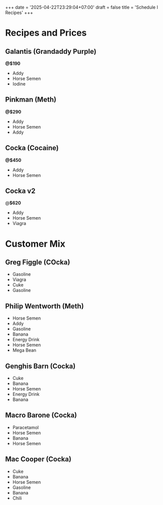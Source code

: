 +++
date = '2025-04-22T23:29:04+07:00'
draft = false
title = 'Schedule I Recipes'
+++

# Recipes and Prices

## Galantis (Grandaddy Purple)
**@$190** 
- Addy
- Horse Semen
- Iodine

## Pinkman (Meth)
**@$290** 
- Addy
- Horse Semen
- Addy

## Cocka (Cocaine)
**@$450** 
- Addy
- Horse Semen

## Cocka v2
@**$620**
- Addy
- Horse Semen
- Viagra


# Customer Mix

## Greg Figgle (COcka)
- Gasoline
- Viagra
- Cuke
- Gasoline

## Philip Wentworth (Meth)
- Horse Semen
- Addy
- Gasoline
- Banana
- Energy Drink
- Horse Semen
- Mega Bean

## Genghis Barn (Cocka)
- Cuke
- Banana
- Horse Semen
- Energy Drink
- Banana

## Macro Barone (Cocka)
- Paracetamol
- Horse Semen
- Banana
- Horse Semen

## Mac Cooper (Cocka)
- Cuke
- Banana
- Horse Semen
- Gasoline
- Banana
- Chili

